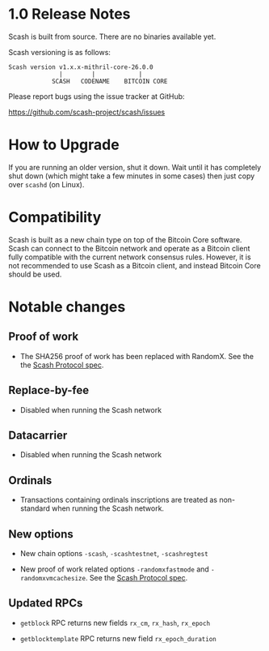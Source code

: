 1.0 Release Notes
==================

Scash is built from source. There are no binaries available yet.

Scash versioning is as follows:
```
Scash version v1.x.x-mithril-core-26.0.0 
              |        |            |
            SCASH   CODENAME    BITCOIN CORE
```

Please report bugs using the issue tracker at GitHub:

  <https://github.com/scash-project/scash/issues>

How to Upgrade
==============

If you are running an older version, shut it down. Wait until it has completely
shut down (which might take a few minutes in some cases) then just copy over
`scashd` (on Linux).

Compatibility
==============

Scash is built as a new chain type on top of the Bitcoin Core software. Scash
can connect to the Bitcoin network and operate as a Bitcoin client fully compatible with the current network consensus rules. However, it is not recommended to use Scash
as a Bitcoin client, and instead Bitcoin Core should be used.

Notable changes
===============

Proof of work
-------------
- The SHA256 proof of work has been replaced with RandomX.  See the the [Scash Protocol spec](https://github.com/scash-project/sips/blob/main/scash-protocol-spec.md).

Replace-by-fee
-------------- 
- Disabled when running the Scash network

Datacarrier
------------
- Disabled when running the Scash network

Ordinals
--------
- Transactions containing ordinals inscriptions are treated as non-standard when running the Scash network.

New options
-----------

- New chain options `-scash`, `-scashtestnet`, `-scashregtest`

- New proof of work related options `-randomxfastmode` and `-randomxvmcachesize`.
  See the [Scash Protocol spec](https://github.com/scash-project/sips/blob/main/scash-protocol-spec.md).

Updated RPCs
------------

- `getblock` RPC returns new fields `rx_cm`, `rx_hash`, `rx_epoch`

- `getblocktemplate` RPC returns new field `rx_epoch_duration`
